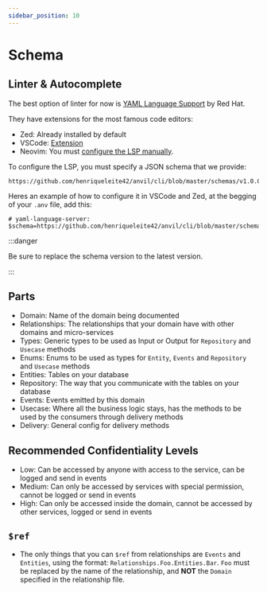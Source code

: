 ```yaml
---
sidebar_position: 10
---
```


# Schema

## Linter & Autocomplete

The best option of linter for now is [YAML Language Support](https://github.com/redhat-developer/yaml-language-server) by Red Hat.

They have extensions for the most famous code editors:
- Zed: Already installed by default
- VSCode: [Extension](https://marketplace.visualstudio.com/items?itemName=redhat.vscode-yaml)
- Neovim: You must [configure the LSP manually](https://neovim.io/doc/user/lsp.html).

To configure the LSP, you must specify a JSON schema that we provide:
```
https://github.com/henriqueleite42/anvil/cli/blob/master/schemas/v1.0.0.json
```

Heres an example of how to configure it in VSCode and Zed, at the begging of your `.anv` file, add this:
```
# yaml-language-server: $schema=https://github.com/henriqueleite42/anvil/cli/blob/master/schemas/v1.0.0.json
```

:::danger

Be sure to replace the schema version to the latest version.

:::

## Parts

- Domain: Name of the domain being documented
- Relationships: The relationships that your domain have with other domains and micro-services
- Types: Generic types to be used as Input or Output for `Repository` and `Usecase` methods
- Enums: Enums to be used as types for `Entity`, `Events` and `Repository` and `Usecase` methods
- Entities: Tables on your database
- Repository: The way that you communicate with the tables on your database
- Events: Events emitted by this domain
- Usecase: Where all the business logic stays, has the methods to be used by the consumers through delivery methods
- Delivery: General config for delivery methods

## Recommended Confidentiality Levels

- Low: Can be accessed by anyone with access to the service, can be logged and send in events
- Medium: Can only be accessed by services with special permission, cannot be logged or send in events
- High: Can only be accessed inside the domain, cannot be accessed by other services, logged or send in events

## `$ref`

- The only things that you can `$ref` from relationships are `Events` and `Entities`, using the format: `Relationships.Foo.Entities.Bar`. `Foo` must be replaced by the name of the relationship, and **NOT** the `Domain` specified in the relationship file.
